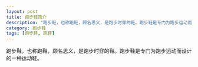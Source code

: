 ```yaml
---
layout: post
title: 跑步鞋简介
description: "跑步鞋，也称跑鞋，顾名思义，是跑步时穿的鞋。跑步鞋是专门为跑步运动而设计的一种运动鞋。"
category: 跑步鞋
tags: [跑步鞋, 跑鞋]
---
```


跑步鞋，也称跑鞋，顾名思义，是跑步时穿的鞋。跑步鞋是专门为跑步运动而设计的一种运动鞋。
